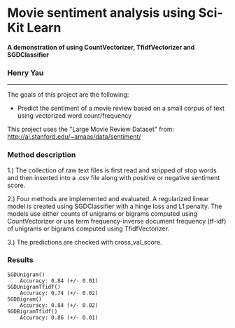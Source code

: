# **Movie sentiment analysis using Sci-Kit Learn** 
**A demonstration of using CountVectorizer, TfidfVectorizer and SGDClassifier**
### Henry Yau

---

The goals of this project are the following:
* Predict the sentiment of a movie review based on a small corpus of text using vectorized word count/frequency

This project uses the "Large Movie Review Dataset" from: 
http://ai.stanford.edu/~amaas/data/sentiment/

### Method description
1.) The collection of raw text files is first read and stripped of stop words and then inserted into a .csv file along with positive or negative sentiment score.

2.) Four methods are implemented and evaluated. A regularized linear model is created using SGDClassifier with a hinge loss and L1 penalty. The models use either counts of unigrams or bigrams computed using CountVectorizer or use term frequency-inverse document frequency (tf-idf) of unigrams or bigrams computed using TfidfVectorizer.

3.) The predictions are checked with cross_val_score.

### Results
    SGDUnigram()
		Accuracy: 0.84 (+/- 0.01)
    SGDUnigramTfidf()
		Accuracy: 0.74 (+/- 0.02)
    SGDBigram()
		Accuracy: 0.84 (+/- 0.02)
    SGDBigramTfidf() 
		Accuracy: 0.86 (+/- 0.01)	
	



